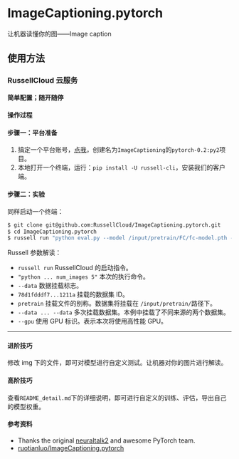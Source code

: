 # ImageCaptioning.pytorch

让机器读懂你的图——Image caption



## 使用方法

### RussellCloud 云服务

**简单配置；随开随停**



#### 操作过程

#### 步骤一：平台准备

1. 搞定一个平台账号，[点我](http://russellcloud.com/welcome)，创建名为`ImageCaptioning`的`pytorch-0.2:py2`项目。
2. 本地打开一个终端，运行：`pip install -U russell-cli`，安装我们的客户端。



#### 步骤二：实验

同样启动一个终端：

```bash
$ git clone git@github.com:RussellCloud/ImageCaptioning.pytorch.git
$ cd ImageCaptioning.pytorch
$ russell run "python eval.py --model /input/pretrain/FC/fc-model.pth --infos_path /input/pretrain /FC/fc-infos.pkl --image_folder img --num_images 5" --data 78d1fdddf7074f8c9b647a56f7f1211a:pretrain --data 2e4189afbcb447a39ebc484854a489e8:weights --gpu
```

Russell 参数解读：

- `russell run`  RussellCloud 的启动指令。
- `"python ... num_images 5"` 本次的执行命令。
- `--data` 数据挂载标志。
- `78d1fdddf7...1211a` 挂载的数据集 ID。
- `pretrain` 挂载文件的别称。数据集将挂载在 `/input/pretrain/`路径下。
- `--data ... --data` 多次挂载数据集。本例中挂载了不同来源的两个数据集。
- `--gpu` 使用 GPU 标识。表示本次将使用高性能 GPU。




---

#### 进阶技巧

修改 img 下的文件，即可对模型进行自定义测试。让机器对你的图片进行解读。



#### 高阶技巧

查看`README_detail.md`下的详细说明，即可进行自定义的训练、评估，导出自己的模型权重。




#### 参考资料

- Thanks the original [neuraltalk2](https://github.com/karpathy/neuraltalk2) and awesome PyTorch team.
- [ruotianluo/ImageCaptioning.pytorch](https://github.com/ruotianluo/ImageCaptioning.pytorch)